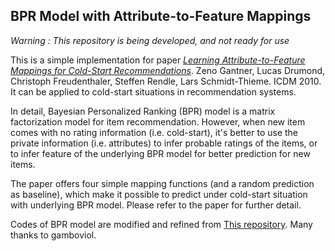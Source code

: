 ## BPR Model with Attribute-to-Feature Mappings

*Warning : This repository is being developed, and not ready for use*

This is a simple implementation for paper [*Learning Attribute-to-Feature Mappings for Cold-Start Recommendations*](http://ieeexplore.ieee.org/xpls/abs_all.jsp?arnumber=5693971&tag=1). Zeno Gantner, Lucas Drumond, Christoph Freudenthaler, Steffen Rendle, Lars Schmidt-Thieme. ICDM 2010. It can be applied to cold-start situations in recommendation systems.

In detail, Bayesian Personalized Ranking (BPR) model is a matrix factorization model for item recommendation. However, when new item comes with no rating information (i.e. cold-start), it's better to use the private information (i.e. attributes) to infer probable ratings of the items, or to infer feature of the underlying BPR model for better prediction for new items.

The paper offers four simple mapping functions (and a random prediction as baseline), which make it possible to predict under cold-start situation with underlying BPR model. Please refer to the paper for further detail.

Codes of BPR model are modified and refined from [This repository](https://github.com/gamboviol/bpr). Many thanks to gamboviol.

